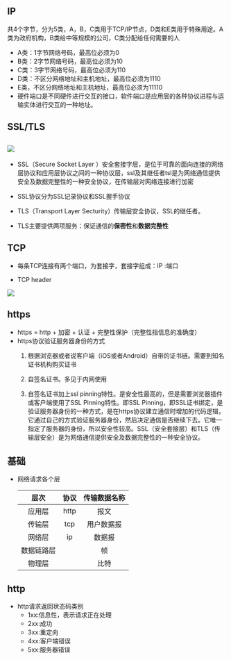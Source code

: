 ## IP

共4个字节，分为5类，A，B，C类用于TCP/IP节点，D类和E类用于特殊用途。A类为政府机构，B类给中等规模的公司，C类分配给任何需要的人

* A类：1字节网络号码，最高位必须为0
* B类：2字节网络号码，最高位必须为10
* C类：3字节网络号码，最高位必须为110
* D类：不区分网络地址和主机地址，最高位必须为1110
* E类，不区分网络地址和主机地址，最高位必须为11110
* 硬件端口是不同硬件进行交互的接口，软件端口是应用层的各种协议进程与运输实体进行交互的一种地址。

## SSL/TLS

## ![](/Users/maomaoshou/Documents/notes/assets/SSL:TLS.png)

* SSL（Secure Socket Layer ）安全套接字层，是位于可靠的面向连接的网络层协议和应用层协议之间的一种协议层，ssl及其继任者tsl是为网络通信提供安全及数据完整性的一种安全协议，在传输层对网络连接进行加密
* SSL协议分为SSL记录协议和SSL握手协议

* TLS（Transport Layer Secturity）传输层安全协议，SSL的继任者。
* TLS主要提供两项服务：保证通信的**保密性**和**数据完整性**

## TCP
* 每条TCP连接有两个端口，为套接字，套接字组成：IP :端口

* TCP header

![](/Users/maomaoshou/Documents/notes/assets/tcpheader.png)

## https

* https = http + 加密 + 认证 + 完整性保护（完整性指信息的准确度）
* https协议验证服务器身份的方式
    1. 根据浏览器或者说客户端（iOS或者Android）自带的证书链。需要到知名证书机构购买证书

    2. 自签名证书。多见于内网使用

    3. 自签名证书加上ssl pinning特性。是安全性最高的，但是需要浏览器插件或客户端使用了SSL Pinning特性。即SSL Pinning，即SSL证书绑定，是验证服务器身份的一种方式，是在https协议建立通信时增加的代码逻辑，它通过自己的方式验证服务器身份，然后决定通信是否继续下去。它唯一指定了服务器的身份，所以安全性较高。SSL（安全套接层）和TLS（传输层安全）是为网络通信提供安全及数据完整性的一种安全协议。

## 基础

* 网络请求各个层

    层次 | 协议 | 传输数据名称 
    :-------:|:--------:|:--------:
    应用层 | http | 报文 
    传输层 | tcp| 用户数据报 
    网络层 | ip | 数据报 
    数据链路层 |  | 帧 
    物理层 |  | 比特 

## http

* http请求返回状态码类别
  * 1xx:信息性，表示请求正在处理
  * 2xx:成功
  * 3xx:重定向
  * 4xx:客户端错误
  * 5xx:服务器错误